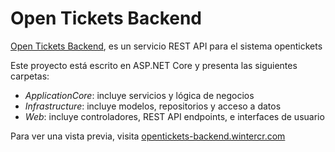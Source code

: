 # Open Tickets Backend

[Open Tickets Backend](https://opentickets.wintercr.com/), es un servicio REST API para el sistema opentickets

Este proyecto está escrito en ASP.NET Core y presenta las siguientes carpetas:
- _ApplicationCore_: incluye servicios y lógica de negocios
- _Infrastructure_: incluye modelos, repositorios y acceso a datos
- _Web_: incluye controladores, REST API endpoints, e interfaces de usuario

Para ver una vista previa, visita [opentickets-backend.wintercr.com](https://opentickets-backend.wintercr.com/empleados) 
